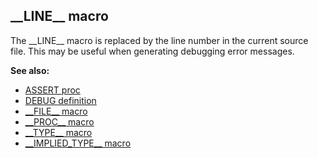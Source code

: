 ## \_\_LINE\_\_ macro


The \_\_LINE\_\_ macro is replaced by the line number in the
current source file. This may be useful when generating debugging error
messages.

**See also:**
+   [ASSERT proc](/ref/proc/ASSERT.md) 
+   [DEBUG definition](/ref/DM/preprocessor/define/DEBUG.md) 
+   [\_\_FILE\_\_ macro](/ref/DM/preprocessor/__FILE__.md) 
+   [\_\_PROC\_\_ macro](/ref/DM/preprocessor/__PROC__.md) 
+   [\_\_TYPE\_\_ macro](/ref/DM/preprocessor/__TYPE__.md) 
+   [\_\_IMPLIED_TYPE\_\_ macro](/ref/DM/preprocessor/__IMPLIED_TYPE__.md) 